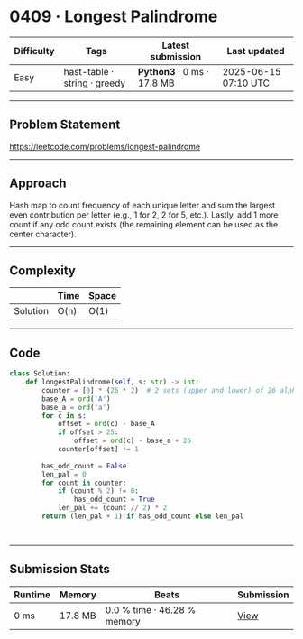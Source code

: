 # 0409 · Longest Palindrome

| Difficulty | Tags | Latest submission | Last updated |
| --- | --- | --- | --- |
| Easy | hast-table · string · greedy | **Python3** · 0 ms · 17.8 MB | 2025-06-15 07:10 UTC |

---

## Problem Statement
https://leetcode.com/problems/longest-palindrome

---

## Approach
Hash map to count frequency of each unique letter and sum the largest even contribution per letter (e.g., 1 for 2, 2 for 5, etc.). Lastly, add 1 more count if any odd count exists (the remaining element can be used as the center character).

---

## Complexity
| | Time | Space |
|---|---|---|
| Solution | O(n) | O(1) |

---

## Code

```python
class Solution:
    def longestPalindrome(self, s: str) -> int:
        counter = [0] * (26 * 2)  # 2 sets (upper and lower) of 26 alphabets
        base_A = ord('A')
        base_a = ord('a')
        for c in s:
            offset = ord(c) - base_A
            if offset > 25:
                offset = ord(c) - base_a + 26
            counter[offset] += 1
        
        has_odd_count = False
        len_pal = 0
        for count in counter:
            if (count % 2) != 0:
                has_odd_count = True
            len_pal += (count // 2) * 2
        return (len_pal + 1) if has_odd_count else len_pal

        

```

---

## Submission Stats
| Runtime | Memory | Beats | Submission |
| --- | --- | --- | --- |
| 0 ms | 17.8 MB | 0.0 % time · 46.28 % memory | [View](https://leetcode.com/problems/longest-palindrome/submissions/1664675923/) |
